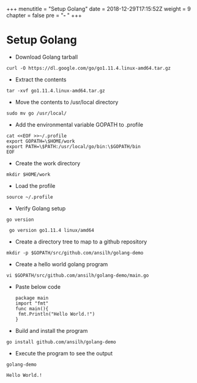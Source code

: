 +++
menutitle = "Setup Golang"
date = 2018-12-29T17:15:52Z
weight = 9
chapter = false
pre = "<b>- </b>"
+++

# Setup Golang

* Download Golang tarball
```
curl -O https://dl.google.com/go/go1.11.4.linux-amd64.tar.gz
```

* Extract the contents
```
tar -xvf go1.11.4.linux-amd64.tar.gz
```

* Move the contents to /usr/local directory
```
sudo mv go /usr/local/
```

* Add the environmental variable GOPATH to .profile
```
cat <<EOF >>~/.profile
export GOPATH=\$HOME/work
export PATH=\$PATH:/usr/local/go/bin:\$GOPATH/bin
EOF
```

* Create the work directory
```
mkdir $HOME/work
```

* Load the profile
```
source ~/.profile
```

* Verify Golang setup
```
go version
```
```
 go version go1.11.4 linux/amd64
```

* Create a directory tree to map to a github repository
```
mkdir -p $GOPATH/src/github.com/ansilh/golang-demo
```

* Create a hello world golang program
```
vi $GOPATH/src/github.com/ansilh/golang-demo/main.go
```

* Paste below code

  ```
  package main
  import "fmt"
  func main(){  
   fmt.Println("Hello World.!")
  }
  ```

* Build and install the program
```
go install github.com/ansilh/golang-demo
```

* Execute the program to see the output
```
golang-demo
```
```
Hello World.!
```
